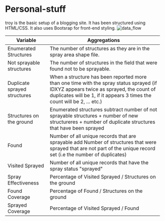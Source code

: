 # Personal-stuff

  
troy is the basic setup of a blogging site. It has been structured using HTML/CSS.  It also uses Bootsrap for front-end styling.
![data_flow](https://user-images.githubusercontent.com/11174326/49939360-b3ad8d80-feed-11e8-9eba-99b1d44e7a4b.png)


|**Variable** | **Aggregations**         |
| ------------- | ----------- |
| Enumerated Structures             | The number of structures as they are in the spray area shape file.|
| Not sprayable structures          | The number of structures in the field that were found not to be sprayable.     |
| Duplicate sprayed structures      | When a structure has been reported more than one time with the spray status sprayed (if                                      IDXYZ appears twice as sprayed, the count of duplicates will be 1, if it appears 3 times                                      the count will be 2, ... etc.)     |
| Structures on the ground     | Enumerated structures subtract number of not sprayable structures + number of new                                               structureres + number of duplicate structures that have been sprayed     |
| Found     | Number of all unique records that are sprayable add Number of structures that were sprayed                                     that are not part of the unique record set (i.e the number of duplicates)     |
| Visited Sprayed     | Number of all unique records that have the spray status "sprayed"     |
| Spray Effectiveness     | Percentage of  Visited Sprayed / Structures on the ground     |
| Found Coverage     | Percentage of Found / Structures on the ground     |
| Sprayed Coverage     | Percentage of Visited Sprayed / Found     |
